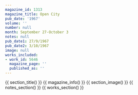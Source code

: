 ```yaml
---
magazine_id: 1313
magazine_title: Open City
pub_date: '1967'
volume: ''
number: null
month: September 27-October 3
notes: null
pub_date1: 27/9/1967
pub_date2: 3/10/1967
image: null
works_included:
- work_id: 5646
  magazine_page: ''
  published_as: ''
---
```


{{ section_title() }}
{{ magazine_info() }}
{{ section_image() }}
{{ notes_section() }}
{{ works_section() }}
